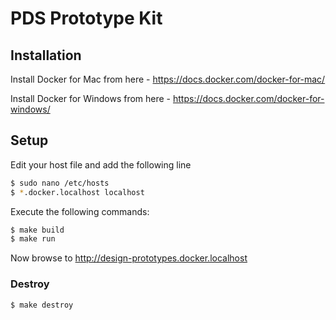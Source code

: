 # PDS Prototype Kit

## Installation

Install Docker for Mac from here - https://docs.docker.com/docker-for-mac/

Install Docker for Windows from here - https://docs.docker.com/docker-for-windows/

## Setup

Edit your host file and add the following line

```bash
$ sudo nano /etc/hosts
$ *.docker.localhost localhost
```

Execute the following commands:

```bash
$ make build
$ make run
```

Now browse to http://design-prototypes.docker.localhost

### Destroy
```bash
$ make destroy
```